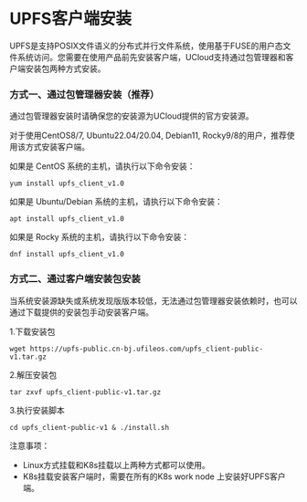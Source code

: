 # UPFS客户端安装


UPFS是支持POSIX文件语义的分布式并行文件系统，使用基于FUSE的用户态文件系统访问。您需要在使用产品前先安装客户端，UCloud支持通过包管理器和客户端安装包两种方式安装。

### 方式一、通过包管理器安装（推荐）

通过包管理器安装时请确保您的安装源为UCloud提供的官方安装源。

对于使用CentOS8/7, Ubuntu22.04/20.04, Debian11, Rocky9/8的用户，推荐使用该方式安装客户端。

如果是 CentOS 系统的主机，请执行以下命令安装：

```shell
yum install upfs_client_v1.0
```

如果是 Ubuntu/Debian 系统的主机，请执行以下命令安装：

```shell
apt install upfs_client_v1.0
```

如果是 Rocky 系统的主机，请执行以下命令安装：

```shell
dnf install upfs_client_v1.0
```

### 方式二、通过客户端安装包安装

当系统安装源缺失或系统发现版版本较低，无法通过包管理器安装依赖时，也可以通过下载提供的安装包手动安装客户端。

1.下载安装包

```shell
wget https://upfs-public.cn-bj.ufileos.com/upfs_client-public-v1.tar.gz
```

2.解压安装包

```shell
tar zxvf upfs_client-public-v1.tar.gz
```

3.执行安装脚本

```shell
cd upfs_client-public-v1 & ./install.sh
```

注意事项：
  - Linux方式挂载和K8s挂载以上两种方式都可以使用。
  - K8s挂载安装客户端时，需要在所有的K8s work node 上安装好UPFS客户端。